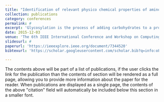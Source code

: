 ```yaml
---
title: "Identification of relevant physico chemical properties of amino acids with respect to protein glycosylation prediction"
collection: publications
category: conferences
permalink: #
excerpt: 'Glycosylation is the process of adding carbohydrates to a protein residue. It is an important part of post-translational modification undergone by protein chains. Over 40 disorders have been linked to improper glycosylation bonds, over 80% of which affect the nervous system. Our aim is to study glycosylation in proteins and to understand the properties that affect this change. A detailed study using support vector machines has given us a computer that accurately predicts 79% percent of the possibility of positive glycan-bond. In this paper we attempt to discuss the entire study and our conclusions. We target to find out which of the physicochemical properties of amino acids are relevant for glycosylation.'
date: 2015-12-03
venue: 'The 6th IEEE International Conference and Workshop on Computing and Communication'
slidesurl: #
paperurl: 'https://ieeexplore.ieee.org/document/7344520'
bibtexurl: 'https://scholar.googleusercontent.com/scholar.bib?q=info:oFGk4FJnbrcJ:scholar.google.com/&output=citation&scisdr=ClFwGRsOEIuy7qJ86zo:AFWwaeYAAAAAaBV68zogO33gCIWbxkNB0k_j16I&scisig=AFWwaeYAAAAAaBV6855g-xhcB6eupKhsZNu8kaw&scisf=4&ct=citation&cd=-1&hl=en'

---
```

The contents above will be part of a list of publications, if the user clicks the link for the publication than the contents of section will be rendered as a full page, allowing you to provide more information about the paper for the reader. When publications are displayed as a single page, the contents of the above "citation" field will automatically be included below this section in a smaller font.
